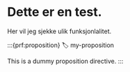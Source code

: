 # Dette er en test. 

Her vil jeg sjekke ulik funksjonlalitet. 

:::{prf:proposition}
:label: my-proposition

This is a dummy proposition directive.
:::